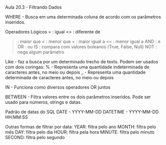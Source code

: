 Aula 20.3 - Filtrando Dados

WHERE - Busca em uma determinada coluna de acordo com os parâmetros inseridos.


Operadores Lógicos
= : igual 
<> : diferente de 
> : maior que 
< : menor que
>= : maior igual a 
<= : menor igual a 
AND : e
OR : ou 
IS : compara com valores boleanos (True, False, Null)
NOT : nega algum parâmetro  

Like - faz a busca por um determinado trecho de texto. Podem ser usados com dois coringas:
% - Representa uma quantidade indeterminada de caracteres antes, no meio ou depois
_ - Representa uma quantidade determinada de caracteres antes, no meio ou depois

IN - Funciona como diversos operadores OR juntos

BETWEEN - Filtra valores entre os dois parâmetros inseridos. Pode ser usado para números, strings e datas.


Padrão de datas do SQL
DATE - YYYY-MM-DD
DATETIME - YYYY-MM-DD HH:MM:SS

Outras formas de filtrar por data:
YEAR: filtra pelo ano
MONTH: filtra pelo mês
DAY: filtra pelo dia
HOUR: filtra pela hora
MINUTE: filtra pelo minuto
SECOND: filtra pelo segundo